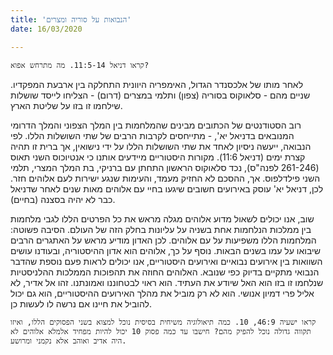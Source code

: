 ```yaml
---
title: 'הנבואות על סוריה ומצרים'
date: 16/03/2020

---
```


`קראו דניאל 11:5-14. מה מתרחש אפוא?`

לאחר מותו של אלכסנדר הגדול, האימפריה היוונית התחלקה בין ארבעת המפקדיו. שניים מהם - סלאוקוס בסוריה (צפון) ותלמי במצרים (דרום) - הצליחו לייסד שושלות שילחמו זו בזו על שליטת הארץ.

רוב הסטודנטים של הכתובים מבינים שהמלחמות בין המלך הצפוני והמלך הדרומי המנובאים בדניאל יא', - מתייחסים לקרבות הרבים של שתי השושלות הללו. לפי הנבואה, ייעשה ניסיון לאחד את שתי השושלות הללו על ידי נישואין, אך ברית זו תהיה קצרת ימים (דניאל 11:6). מקורות היסטוריים מיידעים אותנו כי אנטיוכוס השני תאוס (261-246 לפנה"ס), נכד סלאוקוס הראשון התחתן עם ברניקי, בת המלך המצרי, תלמי השני פילדלפוס. אך, ההסכם לא החזיק מעמד, והעימות שנגע ישירות לעם אלוהים חזר. לכן, דניאל יא' עוסק באירועים חשובים שיגעו בחיי עם אלוהים מאות שנים לאחר שדניאל כבר לא יהיה בסצנה (בחיים).

שוב, אנו יכולים לשאול מדוע אלוהים מגלה מראש את כל הפרטים הללו לגבי מלחמות בין ממלכות הנלחמות אחת בשניה על עליונות בחלק הזה של העולם. הסיבה פשוטה: המלחמות הללו משפיעות על עם אלוהים. לכן האדון מודיע מראש על האתגרים הרבים שיבואו על עמו בשנים הבאות. נוסף על כך, אלוהים הוא אדון ההיסטוריה, ובעודנו עושים השוואות בין אירועים נבואיים ואירועים היסטוריים, אנו יכולים לראות פעם נוספת שהדבר הנבואי מתקיים בדיוק כפי שנובא. האלוהים החוזה את תהפוכות הממלכות ההלניסטיות שנלחמו זו בזו הוא האל שיודע את העתיד. הוא ראוי לבטחוננו ואמונתנו. זהו אל אדיר, לא אליל פרי דמיון אנושי. הוא לא רק מוביל את מהלך האירועים ההיסטוריים, הוא גם יכול להוביל את חיינו אם נרשה לו לעשות כן. 

`קראו ישעיה 46:9, 10. כמה תיאולוגיה משיחית בסיסית נוכל למצוא בשני הפסוקים הללו, ואיזו תקווה גדולה נוכל להפיק מהם? חישבו עד כמה פסוק 10 יכול להיות מפחיד אלמלא אלוהים לא היה אדיב ואוהב אלא נקמני ומרושע.`